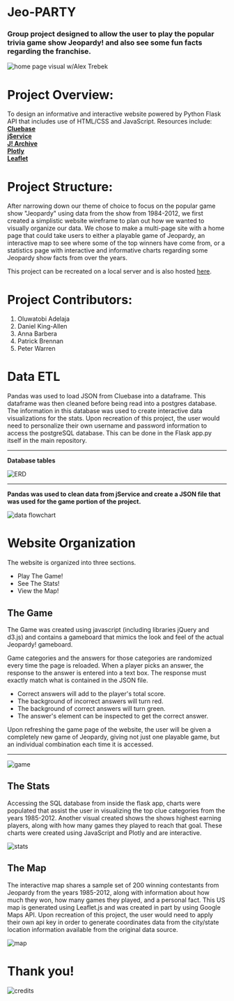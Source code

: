 # Jeo-PARTY
<h3>Group project designed to allow the user to <b> play the popular trivia game show Jeopardy!</b> and also <b> see some fun facts</b> regarding the franchise.</h3>

![home page visual w/Alex Trebek](static/media/Screenshot%202023-01-13%20141616.jpg)

# Project Overview:
To design an informative and interactive website powered by Python Flask API that includes use of HTML/CSS and JavaScript.  Resources include:
<b><br>
[Cluebase](https://cluebase.readthedocs.io/en/latest/)<br>
[jService](http://jservice.io/)<br>
[J! Archive](https://j-archive.com/)<br>
[Plotly](https://plotly.com/javascript/)<br>
[Leaflet](https://leafletjs.com/)<br>
</b>

# Project Structure:
After narrowing down our theme of choice to focus on the popular game show "Jeopardy" using data from the show from 1984-2012, we first created a simplistic website wireframe to plan out how we wanted to visually organize our data.  We chose to make a multi-page site with a home page that could take users to either a playable game of Jeopardy, an interactive map to see where some of the top winners have come from, or a statistics page with interactive and informative charts regarding some Jeopardy show facts from over the years.

This project can be recreated on a local server and is also hosted [here](#).

# Project Contributors:
1. Oluwatobi Adelaja
2. Daniel King-Allen
3. Anna Barbera
4. Patrick Brennan
5. Peter Warren

# Data ETL
Pandas was used to load JSON from Cluebase into a dataframe. This dataframe was then cleaned before being read into a postgres database. The information in this database was used to create interactive data visualizations for the stats.  Upon recreation of this project, the user would need to personalize their own username and password information to access the postgreSQL database.  This can be done in the Flask app.py itself in the main repository.
<hr>
<b>Database tables</b>

![ERD](static/media/JeoParty_ERD_03.png)

<hr>
<b>Pandas was used to clean data from jService and create a JSON file that was used for the game portion of the project.</b>

![data flowchart](static/media/full_stack_vis.jpg)

# Website Organization
The website is organized into three sections.
 - Play The Game!
 - See The Stats!
 - View the Map!

## The Game
The Game was created using javascript (including libraries jQuery and d3.js) and contains a gameboard that mimics the look and feel of the actual Jeopardy! gameboard. 

Game categories and the answers for those categories are randomized every time the page is reloaded. When a player picks an answer, the response to the answer is entered into a text box. The response must exactly match what is contained in the JSON file. 

 - Correct answers will add to the player's total score.
 - The background of incorrect answers will turn red.
 - The background of correct answers will turn green.
 - The answer's element can be inspected to get the correct answer.
 
 Upon refreshing the game page of the website, the user will be given a completely new game of Jeopardy, giving not just one playable game, but an individual combination each time it is accessed. 
<hr>

 ![game](static/media/Screenshot_20230117_072316.png)

 ## The Stats
Accessing the SQL database from inside the flask app, charts were populated that assist the user in visualizing the top clue categories from the years 1985-2012.  Another visual created shows the shows highest earning players, along with how many games they played to reach that goal.  These charts were created using JavaScript and Plotly and are interactive.

![stats](static/media/Screenshot_20230117_072212.png)

 ## The Map
The interactive map shares a sample set of 200 winning contestants from Jeopardy from the years 1985-2012, along with information about how much they won, how many games they played, and a personal fact.  This US map is generated using Leaflet.js and was created in part by using Google Maps API.  Upon recreation of this project, the user would need to apply their own api key in order to generate coordinates data from the city/state location information available from the original data source. 

![map](static/media/Screenshot_20230117_072251.png)

# Thank you!
![credits](static/media/Credits.png)
